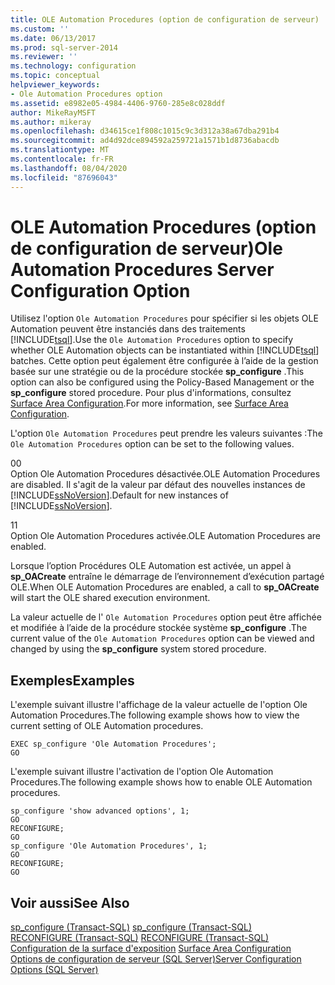 ```yaml
---
title: OLE Automation Procedures (option de configuration de serveur) | Microsoft Docs
ms.custom: ''
ms.date: 06/13/2017
ms.prod: sql-server-2014
ms.reviewer: ''
ms.technology: configuration
ms.topic: conceptual
helpviewer_keywords:
- Ole Automation Procedures option
ms.assetid: e8982e05-4984-4406-9760-285e8c028ddf
author: MikeRayMSFT
ms.author: mikeray
ms.openlocfilehash: d34615ce1f808c1015c9c3d312a38a67dba291b4
ms.sourcegitcommit: ad4d92dce894592a259721a1571b1d8736abacdb
ms.translationtype: MT
ms.contentlocale: fr-FR
ms.lasthandoff: 08/04/2020
ms.locfileid: "87696043"
---
```

# <a name="ole-automation-procedures-server-configuration-option"></a><span data-ttu-id="cc2dd-102">OLE Automation Procedures (option de configuration de serveur)</span><span class="sxs-lookup"><span data-stu-id="cc2dd-102">Ole Automation Procedures Server Configuration Option</span></span>
  <span data-ttu-id="cc2dd-103">Utilisez l'option `Ole Automation Procedures` pour spécifier si les objets OLE Automation peuvent être instanciés dans des traitements [!INCLUDE[tsql](../../includes/tsql-md.md)].</span><span class="sxs-lookup"><span data-stu-id="cc2dd-103">Use the `Ole Automation Procedures` option to specify whether OLE Automation objects can be instantiated within [!INCLUDE[tsql](../../includes/tsql-md.md)] batches.</span></span> <span data-ttu-id="cc2dd-104">Cette option peut également être configurée à l’aide de la gestion basée sur une stratégie ou de la procédure stockée **sp_configure** .</span><span class="sxs-lookup"><span data-stu-id="cc2dd-104">This option can also be configured using the Policy-Based Management or the **sp_configure** stored procedure.</span></span> <span data-ttu-id="cc2dd-105">Pour plus d'informations, consultez [Surface Area Configuration](../../relational-databases/security/surface-area-configuration.md).</span><span class="sxs-lookup"><span data-stu-id="cc2dd-105">For more information, see [Surface Area Configuration](../../relational-databases/security/surface-area-configuration.md).</span></span>  
  
 <span data-ttu-id="cc2dd-106">L'option `Ole Automation Procedures` peut prendre les valeurs suivantes :</span><span class="sxs-lookup"><span data-stu-id="cc2dd-106">The `Ole Automation Procedures` option can be set to the following values.</span></span>  
  
 <span data-ttu-id="cc2dd-107">0</span><span class="sxs-lookup"><span data-stu-id="cc2dd-107">0</span></span>  
 <span data-ttu-id="cc2dd-108">Option Ole Automation Procedures désactivée.</span><span class="sxs-lookup"><span data-stu-id="cc2dd-108">OLE Automation Procedures are disabled.</span></span> <span data-ttu-id="cc2dd-109">Il s'agit de la valeur par défaut des nouvelles instances de [!INCLUDE[ssNoVersion](../../includes/ssnoversion-md.md)].</span><span class="sxs-lookup"><span data-stu-id="cc2dd-109">Default for new instances of [!INCLUDE[ssNoVersion](../../includes/ssnoversion-md.md)].</span></span>  
  
 <span data-ttu-id="cc2dd-110">1</span><span class="sxs-lookup"><span data-stu-id="cc2dd-110">1</span></span>  
 <span data-ttu-id="cc2dd-111">Option Ole Automation Procedures activée.</span><span class="sxs-lookup"><span data-stu-id="cc2dd-111">OLE Automation Procedures are enabled.</span></span>  
  
 <span data-ttu-id="cc2dd-112">Lorsque l’option Procédures OLE Automation est activée, un appel à **sp_OACreate** entraîne le démarrage de l’environnement d’exécution partagé OLE.</span><span class="sxs-lookup"><span data-stu-id="cc2dd-112">When OLE Automation Procedures are enabled, a call to **sp_OACreate** will start the OLE shared execution environment.</span></span>  
  
 <span data-ttu-id="cc2dd-113">La valeur actuelle de l' `Ole Automation Procedures` option peut être affichée et modifiée à l’aide de la procédure stockée système **sp_configure** .</span><span class="sxs-lookup"><span data-stu-id="cc2dd-113">The current value of the `Ole Automation Procedures` option can be viewed and changed by using the **sp_configure** system stored procedure.</span></span>  
  
## <a name="examples"></a><span data-ttu-id="cc2dd-114">Exemples</span><span class="sxs-lookup"><span data-stu-id="cc2dd-114">Examples</span></span>  
 <span data-ttu-id="cc2dd-115">L'exemple suivant illustre l'affichage de la valeur actuelle de l'option Ole Automation Procedures.</span><span class="sxs-lookup"><span data-stu-id="cc2dd-115">The following example shows how to view the current setting of OLE Automation procedures.</span></span>  
  
```  
EXEC sp_configure 'Ole Automation Procedures';  
GO  
```  
  
 <span data-ttu-id="cc2dd-116">L'exemple suivant illustre l'activation de l'option Ole Automation Procedures.</span><span class="sxs-lookup"><span data-stu-id="cc2dd-116">The following example shows how to enable OLE Automation procedures.</span></span>  
  
```  
sp_configure 'show advanced options', 1;  
GO  
RECONFIGURE;  
GO  
sp_configure 'Ole Automation Procedures', 1;  
GO  
RECONFIGURE;  
GO  
```  
  
## <a name="see-also"></a><span data-ttu-id="cc2dd-117">Voir aussi</span><span class="sxs-lookup"><span data-stu-id="cc2dd-117">See Also</span></span>  
 <span data-ttu-id="cc2dd-118">[sp_configure &#40;Transact-SQL&#41;](/sql/relational-databases/system-stored-procedures/sp-configure-transact-sql) </span><span class="sxs-lookup"><span data-stu-id="cc2dd-118">[sp_configure &#40;Transact-SQL&#41;](/sql/relational-databases/system-stored-procedures/sp-configure-transact-sql) </span></span>  
 <span data-ttu-id="cc2dd-119">[RECONFIGURE &#40;Transact-SQL&#41;](/sql/t-sql/language-elements/reconfigure-transact-sql) </span><span class="sxs-lookup"><span data-stu-id="cc2dd-119">[RECONFIGURE &#40;Transact-SQL&#41;](/sql/t-sql/language-elements/reconfigure-transact-sql) </span></span>  
 <span data-ttu-id="cc2dd-120">[Configuration de la surface d'exposition](../../relational-databases/security/surface-area-configuration.md) </span><span class="sxs-lookup"><span data-stu-id="cc2dd-120">[Surface Area Configuration](../../relational-databases/security/surface-area-configuration.md) </span></span>  
 [<span data-ttu-id="cc2dd-121">Options de configuration de serveur &#40;SQL Server&#41;</span><span class="sxs-lookup"><span data-stu-id="cc2dd-121">Server Configuration Options &#40;SQL Server&#41;</span></span>](server-configuration-options-sql-server.md)  
  
  
